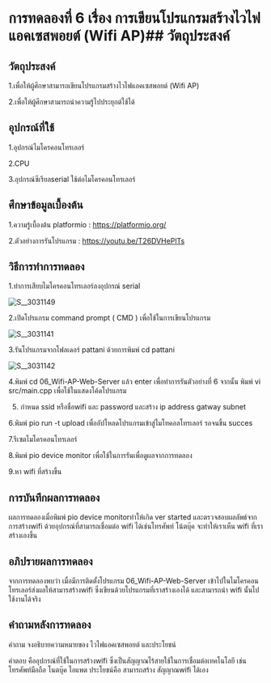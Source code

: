 # การทดลองที่ 6 เรื่อง การเขียนโปรแกรมสร้างไวไฟแอคเซสพอยต์ (Wifi AP)## วัตถุประสงค์
## วัตถุประสงค์
1.เพื่อให้ผู้ศึกษาสามารถเขียนโปรแกรมสร้างไวไฟแอคเซสพอยต์ (Wifi AP)

2.เพื่อให้ผู้ศึกษาสามารถนำความรู้ไปประยุกต์ใช้ได้

## อุปกรณ์ที่ใช้
 1.อุปกรณ์ไมโครคอนโทรเลอร์
 
 2.CPU
 
 3.อุปกรณ์ซีเรียลserial ใช้ต่อไมโครคอนโทรเลอร์

## ศึกษาข้อมูลเบื้องต้น
 1.ความรู้เบื้องต้น platformio : https://platformio.org/
 
 2.ตัวอย่างการรันโปรแกรม : https://youtu.be/T26DVHePlTs

## วิธีการทำการทดลอง
1.ทำการเสียบไมโครคอนโทรเลอร์ลงอุปกรณ์ serial  

![S__3031149](https://user-images.githubusercontent.com/80879549/112361432-f46bf200-8d05-11eb-9a3f-778f9d3aa94b.jpg)

2.เปิดโปรแกรม command prompt ( CMD ) เพื่อใช้ในการเขียนโปรแกรม

![S__3031141](https://user-images.githubusercontent.com/80879549/112360507-fa150800-8d04-11eb-8c65-759c7a793f66.jpg)

3.รันโปรแกรมจากโฟลเดอร์ pattani ด้วยการพิมพ์ cd pattani

![S__3031142](https://user-images.githubusercontent.com/80879549/112360559-09945100-8d05-11eb-9b23-7b3a6ae71765.jpg)

4.พิมพ์ cd 06_Wifi-AP-Web-Server แล้ว enter เพื่อทำการรันตัวอย่างที่ 6 จากนั้น พิมพ์ vi src/main.cpp เพื่อใช้ในแสดงโค้ดโปรแกรม

5. กำหนด ssid หรือชื่อwifi และ password และสร้าง ip address gatway subnet 

6.พิมพ์ pio run -t upload เพื่ออัปโหลดโปรแกรมเข้าสู่ไมโทคอลโทรเลอร์ รอจนขึ้น succes

7.รีเซตไมโครคอนโทรเลอร์

8.พิมพ์ pio device monitor เพื่อใช้ในการรันเพื่อดูผลจากการทดลอง 

9.หา wifi ที่สร้างขึ้น

## การบันทึกผลการทดลอง
ผลการทดลองเมื่อพิมพ์ pio device monitorทำให้เกิด ver started และตรวจสอบผลลัพธ์จากการสร้างwifi ด้วยอุปกรณ์ที่สามารถเชื่อมต่อ wifi ได้เช่นโทรศัพท์ โน้ตบุ๊ค จะทำให้เราเห็น wifi ที่เราสร้างเองขึ้น

## อภิปรายผลการทดลอง
จากการทดลองพบว่า เมื่อมีการติดตั้งโปรแกรม 06_Wifi-AP-Web-Server เข้าไปในไมโครคอนโทรเลอร์ส่งผลให้สามารสร้างwifi ซึ่งเขียนด้วยโปรแกรมที่เราสร้างเองได้ และสามารถนำ wifi นั้นไปใช้งานได้จริง

## คำถามหลังการทดลอง

คำถาม จงอธิบายความหมายของ ไวไฟแอคเซสพอยต์ และประโยชน์

คำตอบ คืออุปกรณ์ที่ใช้ในการสร้างwifi ซึ่งเป็นสัญญาณไร้สายใช้ในการเชื่อมต่อเทคโนโลยี เช่น โทรศัพท์มือถือ โนตบุ๊ค ไอแพต 
  ประโยชน์คือ สามารถสร้าง สัญญาณwifi ได้เอง


